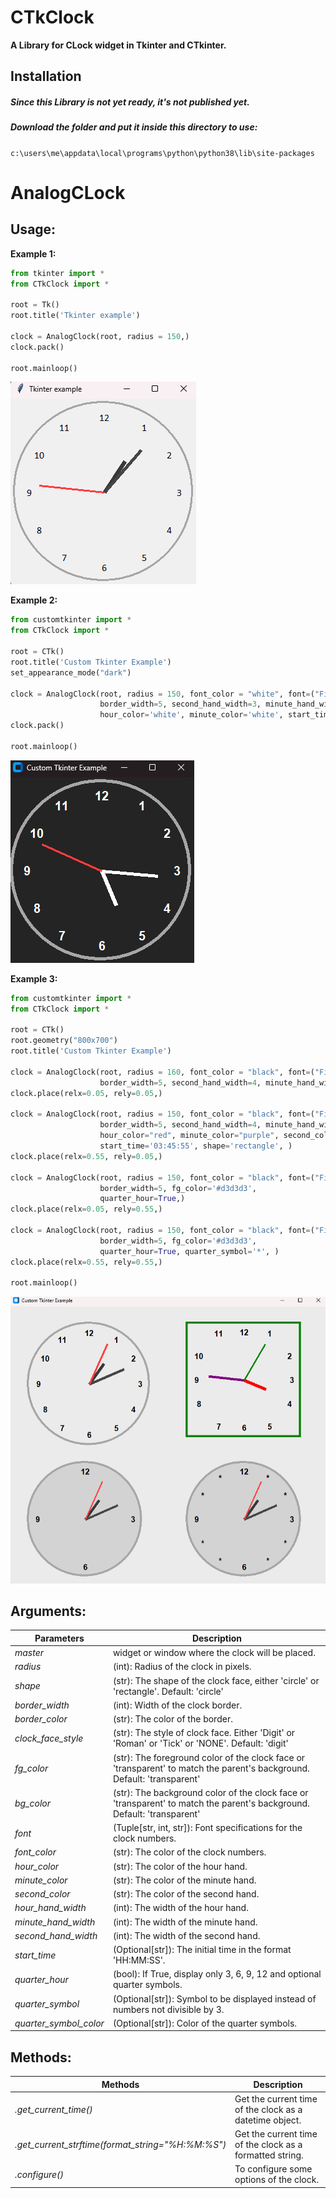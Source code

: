 # CTkClock
**A Library for CLock widget in Tkinter and CTkinter.**

## Installation
##### Since this Library is not yet ready, it's not published yet.
##### Download the folder and put it inside this directory to use:
`c:\users\me\appdata\local\programs\python\python38\lib\site-packages`

# AnalogCLock

## Usage:

**Example 1:**
```python
from tkinter import *
from CTkClock import *

root = Tk()
root.title('Tkinter example')

clock = AnalogClock(root, radius = 150,)
clock.pack()

root.mainloop()
```
![Example 1](https://github.com/Arthur-101/CTkClock/blob/main/Images/example%20clock1.png)

**Example 2:**
```python
from customtkinter import *
from CTkClock import *

root = CTk()
root.title('Custom Tkinter Example')
set_appearance_mode("dark")

clock = AnalogClock(root, radius = 150, font_color = "white", font=("Fira Code", 15, "bold"),
                    border_width=5, second_hand_width=3, minute_hand_width=5, hour_hand_width=7, 
                    hour_color='white', minute_color='white', start_time='05:15:49')
clock.pack()

root.mainloop()
```
![Example 2](https://github.com/Arthur-101/CTkClock/blob/main/Images/example%20clock2.png)

**Example 3:**
```python
from customtkinter import *
from CTkClock import *

root = CTk()
root.geometry("800x700")
root.title('Custom Tkinter Example')

clock = AnalogClock(root, radius = 160, font_color = "black", font=("Fira Code", 15, "bold"),
                    border_width=5, second_hand_width=4, minute_hand_width=6, hour_hand_width=8, )
clock.place(relx=0.05, rely=0.05,)

clock = AnalogClock(root, radius = 150, font_color = "black", font=("Fira Code", 15, "bold"), border_color='#008000',
                    border_width=5, second_hand_width=4, minute_hand_width=6, hour_hand_width=8,
                    hour_color="red", minute_color="purple", second_color="green", 
                    start_time='03:45:55', shape='rectangle', )
clock.place(relx=0.55, rely=0.05,)

clock = AnalogClock(root, radius = 150, font_color = "black", font=("Fira Code", 15, "bold"),
                    border_width=5, fg_color='#d3d3d3', 
                    quarter_hour=True,)
clock.place(relx=0.05, rely=0.55,)

clock = AnalogClock(root, radius = 150, font_color = "black", font=("Fira Code", 15, "bold"),
                    border_width=5, fg_color='#d3d3d3', 
                    quarter_hour=True, quarter_symbol='*', )
clock.place(relx=0.55, rely=0.55,)

root.mainloop()
```
![Example 3](https://github.com/Arthur-101/CTkClock/blob/main/Images/example%20clock3.png)

## Arguments:

  | Parameters  | Description  |
  | --------  | -----------  |
  | _master_  | widget or window where the clock will be placed.  |
  | _radius_  | (int): Radius of the clock in pixels.  |
  | _shape_  | (str): The shape of the clock face, either 'circle' or 'rectangle'. Default: 'circle'  |
  | _border_width_  | (int): Width of the clock border.  |
  | _border_color_  | (str): The color of the border.  |
  | _clock_face_style_  | (str): The style of clock face. Either 'Digit' or 'Roman' or 'Tick' or 'NONE'. Default: 'digit'  |
  | _fg_color_  | (str): The foreground color of the clock face or 'transparent' to match the parent's background. Default: 'transparent'  |
  | _bg_color_  | (str): The background color of the clock face or 'transparent' to match the parent's background. Default: 'transparent'  |
  | _font_  | (Tuple[str, int, str]): Font specifications for the clock numbers.  |
  | _font_color_  | (str): The color of the clock numbers.  |
  | _hour_color_  | (str): The color of the hour hand.  |
  | _minute_color_  | (str): The color of the minute hand.  |
  | _second_color_  | (str): The color of the second hand.  |
  |  _hour_hand_width_  | (int): The width of the hour hand.  |
  | _minute_hand_width_  | (int): The width of the minute hand.  |
  | _second_hand_width_  | (int): The width of the second hand.  |
  | _start_time_  | (Optional[str]): The initial time in the format 'HH:MM:SS'.  |
  | _quarter_hour_  | (bool): If True, display only 3, 6, 9, 12 and optional quarter symbols.  |
  | _quarter_symbol_  | (Optional[str]): Symbol to be displayed instead of numbers not divisible by 3.  |
  | _quarter_symbol_color_  | (Optional[str]): Color of the quarter symbols.  |

## Methods:
  | Methods  | Description  |
  | -------  | -----------  |
  | _.get_current_time()_  |  Get the current time of the clock as a datetime object.  |
  | _.get_current_strftime(format_string="%H:%M:%S")_  | Get the current time of the clock as a formatted string.  |
  | _.configure()_  | To configure some options of the clock.  |

